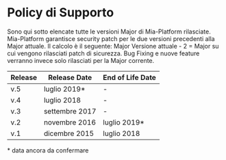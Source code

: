 # Policy di Supporto

Sono qui sotto elencate tutte le versioni Major di Mia-Platform rilasciate.  
Mia-Platform garantisce security patch per le due versioni precedenti alla Major attuale. Il calcolo è il seguente: Major Versione attuale - 2 = Major su cui vengono rilasciati patch di sicurezza.
Bug Fixing e nuove feature verranno invece solo rilasciati per la Major corrente.

Release | Release Date |  End of Life Date
-------| -------|-------
v.5| luglio 2019*| -
v.4| luglio 2018 | -
v.3| settembre 2017 | -
v.2| novembre 2016 | luglio 2019*
v.1| dicembre 2015 | luglio 2018

\* data ancora da confermare

